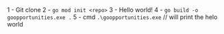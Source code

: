 1 - Git clone
2 - `go mod init <repo>`
3 - Hello world!
4 - `go build -o goopportunities.exe .`
5 - cmd `.\goopportunities.exe` // will print the helo world